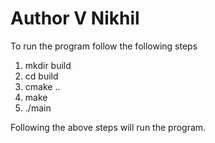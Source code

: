 # Author V Nikhil
To run the program follow the following steps
1. mkdir build
2. cd build
3. cmake ..
4. make
5. ./main

Following the above steps will run the program. 

